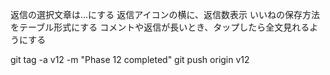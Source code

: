 返信の選択文章は...にする
返信アイコンの横に、返信数表示
いいねの保存方法をテーブル形式にする
コメントや返信が長いとき、タップしたら全文見れるようにする

git tag -a v12 -m "Phase 12 completed"
git push origin v12